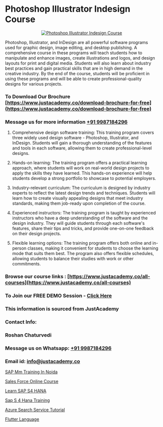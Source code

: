# Photoshop Illustrator Indesign Course

<p align="center">
  <a href="https://justacademy.co/course-detail/photoshop-training">
    <img src="https://justacademy.co/storage2/course_image/1676637576_course_image.webp" alt="Photoshop Illustrator Indesign Course">
  </a>
</p>


Photoshop, Illustrator, and InDesign are all powerful software programs used for graphic design, image editing, and desktop publishing. A comprehensive course in these programs will teach students how to manipulate and enhance images, create illustrations and logos, and design layouts for print and digital media. Students will also learn about industry best practices and gain practical skills that are in high demand in the creative industry. By the end of the course, students will be proficient in using these programs and will be able to create professional-quality designs for various projects.
### To Download Our Brochure [https://www.justacademy.co/download-brochure-for-free](https://www.justacademy.co/download-brochure-for-free)
### Message us for more information [+91 9987184296](https://api.whatsapp.com/send?phone=919987184296)
1) Comprehensive design software training: This training program covers three widely used design software - Photoshop, Illustrator, and InDesign. Students will gain a thorough understanding of the features and tools in each software, allowing them to create professional-level designs.

2) Hands-on learning: The training program offers a practical learning approach, where students will work on real-world design projects to apply the skills they have learned. This hands-on experience will help students develop a strong portfolio to showcase to potential employers.

3) Industry-relevant curriculum: The curriculum is designed by industry experts to reflect the latest design trends and techniques. Students will learn how to create visually appealing designs that meet industry standards, making them job-ready upon completion of the course.

4) Experienced instructors: The training program is taught by experienced instructors who have a deep understanding of the software and the design industry. They will guide students through each software's features, share their tips and tricks, and provide one-on-one feedback on their design projects.

5) Flexible learning options: The training program offers both online and in-person classes, making it convenient for students to choose the learning mode that suits them best. The program also offers flexible schedules, allowing students to balance their studies with work or other commitments.

### Browse our course links : [https://www.justacademy.co/all-courses](https://www.justacademy.co/all-courses) 
### To Join our FREE DEMO Session - [Click Here](https://www.justacademy.co/register-for-course-demo)


### This information is sourced from JustAcademy
### Contact Info:
### Roshan Chaturvedi
### Message us on Whatsapp: [+91 9987184296](https://api.whatsapp.com/send?phone=919987184296)
### Email id: [info@justacademy.co](mailto:info@justacademy.co)
                
[SAP Mm Training In Noida](https://www.linkedin.com/pulse/sap-mm-training-noida-justacademy-bay-area-tup5f/)

[Sales Force Online Course](https://www.linkedin.com/pulse/sales-force-online-course-justacademy-london-c6l2f?trackingId=G5K7Ko91YP0kVpIUaxRq%2FA%3D%3D&lipi=urn%3Ali%3Apage%3Ad_flagship3_company_admin%3BktV9tJs7QaWTumhj4BQ9XQ%3D%3D)

[Learn SAP S4 HANA](https://medium.com/@negishivu99/learn-sap-s4-hana-33ebcde10b04)

[Sap S 4 Hana Training](https://medium.com/@kamblerajas684/sap-s-4-hana-training-233f3d1209bb)

[Azure Search Service Tutorial](https://justacademyin.github.io/justacademy/azure-search-service-tutorial)

[Flutter Language](https://justacademyin.github.io/Articles/Flutter-Language)

